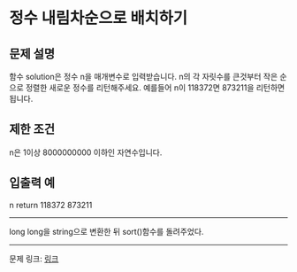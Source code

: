 # 정수 내림차순으로 배치하기
## 문제 설명

함수 solution은 정수 n을 매개변수로 입력받습니다. n의 각 자릿수를 큰것부터 작은 순으로 정렬한 새로운 정수를 리턴해주세요. 예를들어 n이 118372면 873211을 리턴하면 됩니다.
## 제한 조건
n은 1이상 8000000000 이하인 자연수입니다.
## 입출력 예
n	return
118372	873211

***

long long을 string으로 변환한 뒤 sort()함수를 돌려주었다.

***
문제 링크: [링크](https://school.programmers.co.kr/learn/courses/30/lessons/12933)